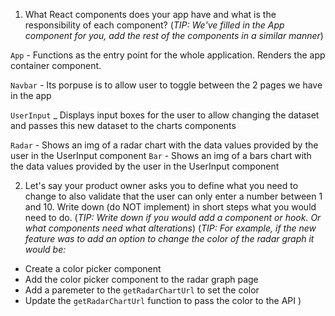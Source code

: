 1. What React components does your app have and what is the responsibility of each component?
   (_TIP: We've filled in the App component for you, add the rest of the components in a similar manner_)

`App` - Functions as the entry point for the whole application. Renders the app container component.

`Navbar` - Its porpuse is to allow user to toggle between the 2 pages we have in the app

`UserInput` \_ Displays input boxes for the user to allow changing the dataset and passes this new dataset to the charts components

`Radar` - Shows an img of a radar chart with the data values provided by the user in the UserInput component
`Bar` - Shows an img of a bars chart with the data values provided by the user in the UserInput component

2. Let's say your product owner asks you to define what you need to change to also validate that the user can only enter a number between 1 and 10. Write down (do NOT implement) in short steps what you would need to do.
   (_TIP: Write down if you would add a component or hook. Or what components need what alterations_)
   (_TIP: For example, if the new feature was to add an option to change the color of the radar graph it would be:_

- Create a color picker component
- Add the color picker component to the radar graph page
- Add a paremeter to the `getRadarChartUrl` to set the color
- Update the `getRadarChartUrl` function to pass the color to the API
  )

